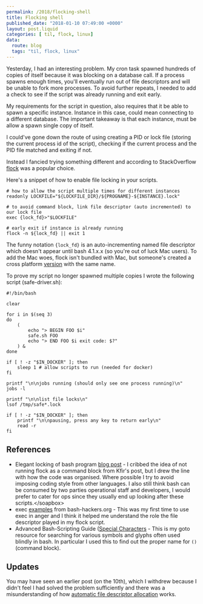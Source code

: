 ```yaml
---
permalink: /2018/flocking-shell
title: Flocking shell
published_date: "2018-01-10 07:49:00 +0000"
layout: post.liquid
categories: [ til, flock, linux]
data:
  route: blog
  tags: "til, flock, linux"
---
```

Yesterday, I had an interesting problem. My cron task spawned hundreds of copies of itself because it was blocking on a database call. If a process spawns enough times, you'll eventually run out of file descriptors and will be unable to fork more processes. To avoid further repeats, I needed to add a check to see if the script was already running and exit early.

My requirements for the script in question, also requires that it be able to spawn a specific instance. Instance in this case, could mean connecting to a different database. The important takeaway is that each instance, must be allow a spawn single copy of itself.

I could've gone down the route of using creating a PID or lock file (storing the current process id of the script), checking if the current process and the PID file matched and exiting if not.

Instead I fancied trying something different and according to StackOverflow [flock](https://linux.die.net/man/1/flock) was a popular choice.

Here's a snippet of how to enable file locking in your scripts.


```shell
# how to allow the script multiple times for different instances
readonly LOCKFILE="${LOCKFILE_DIR}/${PROGNAME}-${INSTANCE}.lock"

# to avoid command block, link file descriptor (auto incremented) to our lock file
exec {lock_fd}>"$LOCKFILE"

# early exit if instance is already running
flock -n ${lock_fd} || exit 1
```

The funny notation `{lock_fd}` is an auto-incrementing named file descriptor which doesn't appear until bash 4.1.x.x (so you're out of luck Mac users). To add the Mac woes, flock isn't bundled with Mac, but someone's created a cross platform [version](https://github.com/discoteq/flock) with the same name.

To prove my script no longer spawned multiple copies I wrote the following script (safe-driver.sh):

```shell
#!/bin/bash

clear

for i in $(seq 3)
do 
    ( 
        echo "> BEGIN FOO $i"
        safe.sh FOO
        echo "> END FOO $i exit code: $?"
    ) & 
done

if [ ! -z "$IN_DOCKER" ]; then
    sleep 1 # allow scripts to run (needed for docker)
fi

printf "\n\njobs running (should only see one process running)\n"
jobs -l

printf "\n\nlist file locks\n"
lsof /tmp/safe*.lock

if [ ! -z "$IN_DOCKER" ]; then
    printf "\n\npausing, press any key to return early\n"
    read -r
fi
```

## References

-  Elegant locking of bash program [blog post](http://www.kfirlavi.com/blog/2012/11/06/elegant-locking-of-bash-program/) - I cribbed the idea of not running flock as a command block from Kfir's post, but I drew the line with how the code was organised. Where possible I try to avoid imposing coding style from other languages. I also still think bash can be consumed by two parties operational staff and developers, I would prefer to cater for ops since they usually end up looking after these scripts.&lt;/soapbox&gt;
- exec [examples](http://wiki.bash-hackers.org/commands/builtin/exec) from bash-hackers.org - This was my first time to use exec in anger and I think it helped me understand the role the file descriptor played in my flock script.
- Advanced Bash-Scripting Guide ([Special Characters](http://www.tldp.org/LDP/abs/html/special-chars.html) - This is my goto resource for searching for various symbols and glyphs often used blindly in bash. In particular I used this to find out the proper name for `()` (command block).

## Updates

You may have seen an earlier post (on the 10th), which I withdrew because I didn't feel I had solved the problem sufficiently and there was a misunderstanding of how [automatic file descriptor allocation](http://wiki.bash-hackers.org/scripting/bashchanges#redirection_and_related) works.
